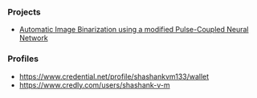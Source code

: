 ### Projects
- [Automatic Image Binarization using a modified Pulse-Coupled Neural Network](https://github.com/ShashankVM/pcnn-algorithm-demo)
### Profiles
- https://www.credential.net/profile/shashankvm133/wallet
- https://www.credly.com/users/shashank-v-m




